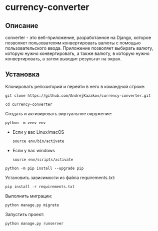 currency-converter
=================

## Описание
converter - это веб-приложение, разработанное на Django, которое позволяет пользователям конвертировать валюты с помощью пользовательского ввода.
Приложение позволяет выбирать валюту, которую нужно конвертировать, а также валюту, в которую нужно конвертировать, а затем выводит результат на экран.

## Установка
Клонировать репозиторий и перейти в него в командной строке:

```
git clone https://github.com/AndrejKazakov/currency-converter.git
```

```
cd currency-converter
```

Cоздать и активировать виртуальное окружение:

```
python -m venv env
```

* Если у вас Linux/macOS

    ```
    source env/bin/activate
    ```

* Если у вас windows

    ```
    source env/scripts/activate
    ```

```
python -m pip install --upgrade pip
```

Установить зависимости из файла requirements.txt:

```
pip install -r requirements.txt
```

Выполнить миграции:

```
python manage.py migrate
```

Запустить проект:

```
python manage.py runserver
```
